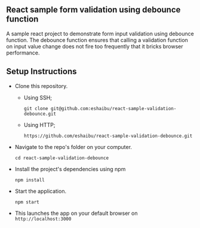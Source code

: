 ## React sample form validation using debounce function

A sample react project to demonstrate form input validation using debounce function. The debounce function ensures that calling a validation function on input value change does not fire too frequently that it bricks browser performance.

## Setup Instructions
- Clone this repository.

   - Using SSH;

     ```
     git clone git@github.com:eshaibu/react-sample-validation-debounce.git
     ```
   - Using HTTP;

     ```
     https://github.com/eshaibu/react-sample-validation-debounce.git
     ```
- Navigate  to the repo's folder on your computer.

     ```
     cd react-sample-validation-debounce
     ```

- Install the project's dependencies using npm
 
     ```
     npm install
     ```
     
- Start the application.

     ```
     npm start
     ```

- This launches the app on your default browser on `http://localhost:3000`

